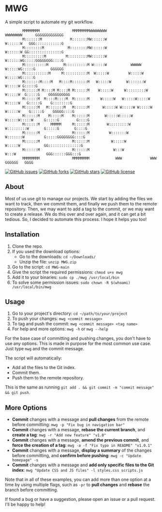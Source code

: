 # MWG
A simple script to automate my git workflow.

            MMMMMMMM               MMMMMMMMWWWWWWWW                           WWWWWWWW      GGGGGGGGGGGGG
            M:::::::M             M:::::::MW::::::W                           W::::::W   GGG::::::::::::G
            M::::::::M           M::::::::MW::::::W                           W::::::W GG:::::::::::::::G
            M:::::::::M         M:::::::::MW::::::W                           W::::::WG:::::GGGGGGGG::::G
            M::::::::::M       M::::::::::M W:::::W           WWWWW           W:::::WG:::::G       GGGGGG
            M:::::::::::M     M:::::::::::M  W:::::W         W:::::W         W:::::WG:::::G              
            M:::::::M::::M   M::::M:::::::M   W:::::W       W:::::::W       W:::::W G:::::G              
            M::::::M M::::M M::::M M::::::M    W:::::W     W:::::::::W     W:::::W  G:::::G    GGGGGGGGGG
            M::::::M  M::::M::::M  M::::::M     W:::::W   W:::::W:::::W   W:::::W   G:::::G    G::::::::G
            M::::::M   M:::::::M   M::::::M      W:::::W W:::::W W:::::W W:::::W    G:::::G    GGGGG::::G
            M::::::M    M:::::M    M::::::M       W:::::W:::::W   W:::::W:::::W     G:::::G        G::::G
            M::::::M     MMMMM     M::::::M        W:::::::::W     W:::::::::W       G:::::G       G::::G
            M::::::M               M::::::M         W:::::::W       W:::::::W         G:::::GGGGGGGG::::G
            M::::::M               M::::::M          W:::::W         W:::::W           GG:::::::::::::::G
            M::::::M               M::::::M           W:::W           W:::W              GGG::::::GGG:::G
            MMMMMMMM               MMMMMMMM            WWW             WWW                  GGGGGG   GGGG



[![GitHub issues](https://img.shields.io/github/issues/Mostafa-wael/MWG)](https://github.com/Mostafa-wael/MWG/issues)
[![GitHub forks](https://img.shields.io/github/forks/Mostafa-wael/MWG)](https://github.com/Mostafa-wael/MWG/network)
[![GitHub stars](https://img.shields.io/github/stars/Mostafa-wael/MWG)](https://github.com/Mostafa-wael/MWG/stargazers)
[![GitHub license](https://img.shields.io/github/license/Mostafa-wael/MWG)](https://github.com/Mostafa-wael/MWG/blob/master/LICENSE)

## About
Most of us use git to manage our projects. We start by adding the files we want to track, then we commit them, and finally we push them to the remote repository. Then, we may want to add a tag to the commit, or we may want to create a release.
We do this over and over again, and it can get a bit tedious. So, I decided to automate this process. I hope it helps you too!

## Installation
1. Clone the repo.
2. If you used the download options:
   - Go to the downloads: `cd ~/Downloads/`
   - Unzip the file: `unzip MWG.zip`
3. Go to the script: `cd MWG-main`
4. Give the script the required permissions: `chmod u+x mwg`
5. Add it to your binaries: `sudo cp ./mwg /usr/local/bin`
6. To solve some permission issues: `sudo chown -R $(whoami) /usr/local/bin/mwg`


## Usage
1. Go to your project's directory: `cd ~/path/to/your/project`
2. To push your changes: `mwg <commit message>`
3. To tag and push the commit: `mwg <commit message> <tag name>`
4. For help and more options: `mwg -h` or `mwg --help`

For the base case of committing and pushing changes, you don't have to use any options. This is made in purpose for the most common use case. Just type `mwg` and the commit message. 

The script will automatically:
- Add all the files to the Git index.
- Commit them.
- Push them to the remote repository. 

This is the same as running `git add . && git commit -m "commit message" && git push`.

## More Options
- **Commit** changes with a message and **pull changes** from the remote before committing: `mwg -p "Fix bug in navigation bar"`
- **Commit** changes with a message, **rebase the current branch**, and **create a tag**: `mwg -r "Add new feature" "v1.0"`
- **Commit** changes with a message, **amend the previous commit**, and **force the creation of a tag**: `mwg -a -f "Fix typo in README" "v1.0.1"`
- **Commit** changes with a message, **display a summary** of the changes before committing, and **confirm before pushing**: `mwg -c "Update homepage" -s`
- **Commit** changes with a message and **add only specific files to the Git index**: `mwg "Update CSS and JS files" -l styles.css scripts.js`

Note that in all of these examples, you can add more than one option at a time by using multiple flags, such as `-pr` to **pull changes** and **rebase** the branch before committing.

If found a bug or have a suggestion, please open an issue or a pull request. I'll be happy to help!
